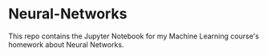 # Neural-Networks
This repo contains the Jupyter Notebook for my Machine Learning course's homework about Neural Networks.    
